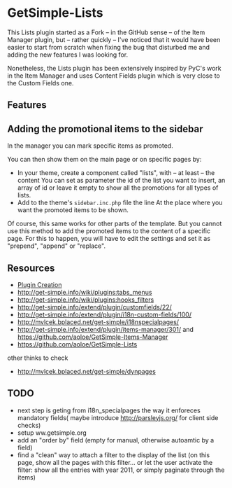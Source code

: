 # GetSimple-Lists


This Lists plugin started as a Fork – in the GitHub sense –  of the Item Manager plugin, but – rather quickly – I've noticed that it would have been easier to start from scratch when fixing the bug that disturbed me and adding the new features I was looking for.

Nonetheless, the Lists plugin has been extensively inspired by PyC's work in the Item Manager and uses Content Fields plugin which is very close to the Custom Fields one.

## Features

## Adding the promotional items to the sidebar

In the manager you can mark specific items as promoted.

You can then show them on the main page or on specific pages by:

- In your theme, create a component called "lists", with – at least – the content
        <?php lists_promotion() ?>
  You can set as parameter the id of the list you want to insert, an array of id or leave it empty to show all the promotions for all types of lists.
- Add to the theme's `sidebar.inc.php` file the line
        <?php get_component('lists'); ?>
  At the place where you want the promoted items to be shown.

Of course, this same works for other parts of the template. But you cannot use this method to add the promoted items to the content of a specific page.
For this to happen, you will have to edit the settings and set it as "prepend", "append" or "replace".

## Resources

- [Plugin Creation](http://get-simple.info/wiki/plugins:creation)
- http://get-simple.info/wiki/plugins:tabs_menus
- http://get-simple.info/wiki/plugins:hooks_filters
- http://get-simple.info/extend/plugin/customfields/22/
- http://get-simple.info/extend/plugin/i18n-custom-fields/100/
- http://mvlcek.bplaced.net/get-simple/i18nspecialpages/
- http://get-simple.info/extend/plugin/items-manager/301/ and https://github.com/aoloe/GetSimple-Items-Manager
- https://github.com/aoloe/GetSimple-Lists

other thinks to check
- http://mvlcek.bplaced.net/get-simple/dynpages

## TODO

- next step is geting from i18n_specialpages the way it enforeces mandatory fields( maybe introduce http://parsleyjs.org/ for client side checks)
- setup ww.getsimple.org
- add an "order by" field (empty for manual, otherwise autoamtic by a field)
- find a "clean" way to attach a filter to the display of the list (on this page, show all the pages with this filter... or let the user activate the filter: show all the entries with year 2011, or simply paginate through the items)
